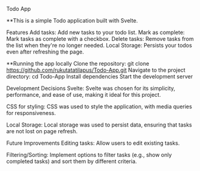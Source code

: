 Todo App

**This is a simple Todo application built with Svelte.

Features
Add tasks: Add new tasks to your todo list.
Mark as complete: Mark tasks as complete with a checkbox.
Delete tasks: Remove tasks from the list when they're no longer needed.
Local Storage: Persists your todos even after refreshing the page.


**Running the app locally
Clone the repository: git clone https://github.com/rukutatatilapus/Todo-App.git
Navigate to the project directory: cd Todo-App
Install dependencies
Start the development server


Development Decisions
Svelte: Svelte was chosen for its simplicity, performance, and ease of use, making it ideal for this project.

CSS for styling: CSS was used to style the application, with media queries for responsiveness.

Local Storage: Local storage was used to persist data, ensuring that tasks are not lost on page refresh.


Future Improvements
Editing tasks: Allow users to edit existing tasks.

Filtering/Sorting: Implement options to filter tasks (e.g., show only completed tasks) and sort them by different criteria.